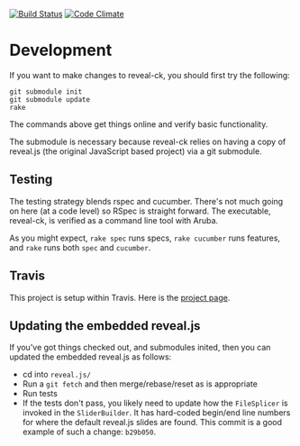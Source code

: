 
[![Build Status][travis]](https://travis-ci.org/jedcn/reveal-ck)
[![Code Climate][code-climate]](https://codeclimate.com/github/jedcn/reveal-ck)

# Development

If you want to make changes to reveal-ck, you should first try the
following:

```
git submodule init
git submodule update
rake
```

The commands above get things online and verify basic functionality.

The submodule is necessary because reveal-ck relies on having a copy
of reveal.js (the original JavaScript based project) via a git
submodule.

## Testing

The testing strategy blends rspec and cucumber. There's not much going
on here (at a code level) so RSpec is straight forward. The
executable, reveal-ck, is verified as a command line tool with Aruba.

As you might expect, `rake spec` runs specs, `rake cucumber` runs
features, and `rake` runs both `spec` and `cucumber`.

## Travis

This project is setup within Travis. Here is the
[project page](https://travis-ci.org/jedcn/reveal-ck).

## Updating the embedded reveal.js

If you've got things checked out, and submodules inited, then you can
updated the embedded reveal.js as follows:

* cd into `reveal.js/`
* Run a `git fetch` and then merge/rebase/reset as is appropriate
* Run tests
* If the tests don't pass, you likely need to update how the
  `FileSplicer` is invoked in the `SliderBuilder`. It has hard-coded
  begin/end line numbers for where the default reveal.js slides are
  found. This commit is a good example of such a change: `b29b050`.

[code-climate]: https://codeclimate.com/github/jedcn/reveal-ck.png
[travis]:       https://travis-ci.org/jedcn/reveal-ck.png
